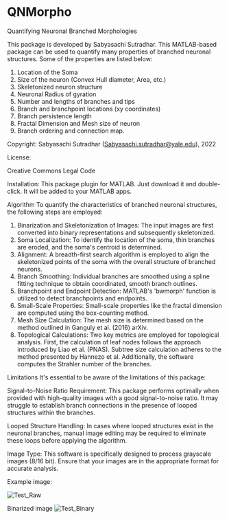 # QNMorpho
Quantifying Neuronal Branched Morphologies 

This package is developed by Sabyasachi Sutradhar. This MATLAB-based package can be used to quantify many properties of branched neuronal structures. Some of the properties are listed below:
1.	Location of the Soma
2.	Size of the neuron (Convex Hull diameter, Area, etc.)
3.	Skeletonized neuron structure
4.	Neuronal Radius of gyration
5.	Number and lengths of branches and tips
6.	Branch and branchpoint locations (xy coordinates)
7.	Branch persistence length
8.	Fractal Dimension and Mesh size of neuron
9.	Branch ordering and connection map.

Copyright: Sabyasachi Sutradhar (Sabyasachi.sutradhar@yale.edu), 2022

License:

Creative Commons Legal Code

Installation: This package plugin for MATLAB. Just download it and double-click. It will be added to your MATLAB apps.


Algorithm
To quantify the characteristics of branched neuronal structures, the following steps are employed:

1.	Binarization and Skeletonization of Images: The input images are first converted into binary representations and subsequently skeletonized.
2.	Soma Localization: To identify the location of the soma, thin branches are eroded, and the soma's centroid is determined.
3.	Alignment: A breadth-first search algorithm is employed to align the skeletonized points of the soma with the overall structure of branched neurons.
4.	Branch Smoothing: Individual branches are smoothed using a spline fitting technique to obtain coordinated, smooth branch outlines.
5.	Branchpoint and Endpoint Detection: MATLAB's 'bwmorph' function is utilized to detect branchpoints and endpoints.
6.	Small-Scale Properties: Small-scale properties like the fractal dimension are computed using the box-counting method.
7.	Mesh Size Calculation: The mesh size is determined based on the method outlined in Ganguly et al. (2016) arXiv.
8.	Topological Calculations: Two key metrics are employed for topological analysis. First, the calculation of leaf nodes follows the approach introduced by Liao et al. (PNAS). Subtree size calculation adheres to the method presented by Hannezo et al. Additionally, the software computes the Strahler number of the branches.



Limitations
It's essential to be aware of the limitations of this package:

Signal-to-Noise Ratio Requirement: This package performs optimally when provided with high-quality images with a good signal-to-noise ratio. It may struggle to establish branch connections in the presence of looped structures within the branches.

Looped Structure Handling: In cases where looped structures exist in the neuronal branches, manual image editing may be required to eliminate these loops before applying the algorithm.

Image Type: This software is specifically designed to process grayscale images (8/16 bit). Ensure that your images are in the appropriate format for accurate analysis. 

Example image:

![Test_Raw](https://github.com/SabyasachiSutradhar/QNMorpho/assets/49563656/7ac662fd-3792-421d-a8eb-1eebcffa3a9d)


Binarized image
![Test_Binary](https://github.com/SabyasachiSutradhar/QNMorpho/assets/49563656/778adfc2-4769-409d-a1df-afdf2b9bf0b1)


 


